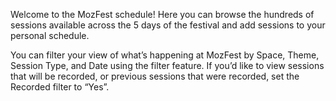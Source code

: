 <!-- This is text above the filters on the schedule page -->

Welcome to the MozFest schedule! Here you can browse the hundreds of sessions available across the 5 days of the festival and add sessions to your personal schedule.

You can filter your view of what’s happening at MozFest by Space, Theme, Session Type, and Date using the filter feature. If you’d like to view sessions that will be recorded, or previous sessions that were recorded, set the Recorded filter to “Yes”.